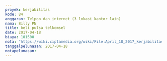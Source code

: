 ```yaml
---
proyek: kerjabilitas
kode: B4
anggaran: Telpon dan internet (3 lokasi kantor lain)
nama: Billy PN
title: beli pulsa telkomsel
date: 2017-04-18
biaya: 101500
nota: "https://wiki.ciptamedia.org/wiki/File:April_18_2017_kerjabilitas_B4_pulsa_billy.jpg"
tanggalpelunasan: 2017-04-18
notapelunasan:
---
```

